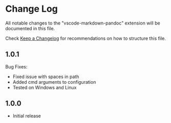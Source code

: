 # Change Log

All notable changes to the "vscode-markdown-pandoc" extension will be documented in this file.

Check [Keep a Changelog](http://keepachangelog.com/) for recommendations on how to structure this file.

## 1.0.1

Bug Fixes:
- Fixed issue with spaces in path
- Added cmd arguments to configuration
- Tested on Windows and Linux

## 1.0.0
- Initial release